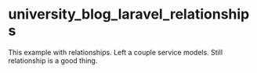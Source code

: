# university_blog_laravel_relationships
This example with relationships. Left a couple service models. Still relationship is a good thing.
